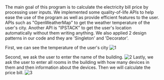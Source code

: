 The main goal of this program is to calculate the electricity bill price by processing user inputs. 
We implemented some quality-of-life APIs to help ease the use of the program as well as provide efficient 
features to the user. APIs such as "OpenWeatherMap" to get the weather temperature of the user's city.
Another API is "IPSTACK" to get the user's location automatically without them writing anything.
We also applied 2 design patterns in our code and they are 'Singleton' and 'Decorator'.

First, we can see the temperature of the user's city
![1](https://github.com/Electricity-Consumption-Monitor/Electricity-Consumption-Monitor-App/assets/98516524/cf473814-d223-44df-8993-88dba6a4c1d8)

Second, we ask the user to enter the name of the building.
![2](https://github.com/Electricity-Consumption-Monitor/Electricity-Consumption-Monitor-App/assets/98516524/ce661293-af6b-4584-abe6-9de0333cf6b3)
Lastly, we ask the user to enter all rooms in the building with how many devices in them
and then information about the devices. Then we will calculate the price bill.
![3](https://github.com/Electricity-Consumption-Monitor/Electricity-Consumption-Monitor-App/assets/98516524/ac7eb322-367d-4e4d-a9a3-d49bea6557b2)
